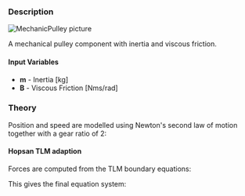 ### Description
![MechanicPulley picture](MechanicPulley.svg)

A mechanical pulley component with inertia and viscous friction.

#### Input Variables
* **m** - Inertia [kg]
* **B** - Viscous Friction [Nms/rad]

### Theory
Position and speed are modelled using Newton's second law of motion together with a gear ratio of 2:
<!---EQUATION x_2 = \dfrac{2 F_1-F_2}{m s^2 + B s} --->
<!---EQUATION v_2 = \dfrac{2 F_1-F_2}{m s + B} --->
<!---EQUATION v_1 = -2 v_2 --->
<!---EQUATION x_1 = -2 x_2 --->

#### Hopsan TLM adaption
Forces are computed from the TLM boundary equations:
<!---EQUATION F_1 = c_1 + Z_{c1} v_1 --->
<!---EQUATION F_2 = c_2 + Z_{c2} v_2 --->

This gives the final equation system:
<!---EQUATION \begin{cases}x_2 = \dfrac{2 c_1 - 4 Z_{c1} v_2 - c_2 - Z_{c2} v_2}{m s^2 + \left(B+4Z_{c1}+Z_{c2}\right) s}\\v_2 = \dfrac{2 F_1-F_2}{m s + B+4Z_{c1}+Z_{c2})}\\v_1 = -2 v_2\\x_1 = -2 x_2\\F_1 = c_1 + Z_{c1} v_1\\F_2 = c_2 + Z_{c2} v_2 \end{cases}--->


